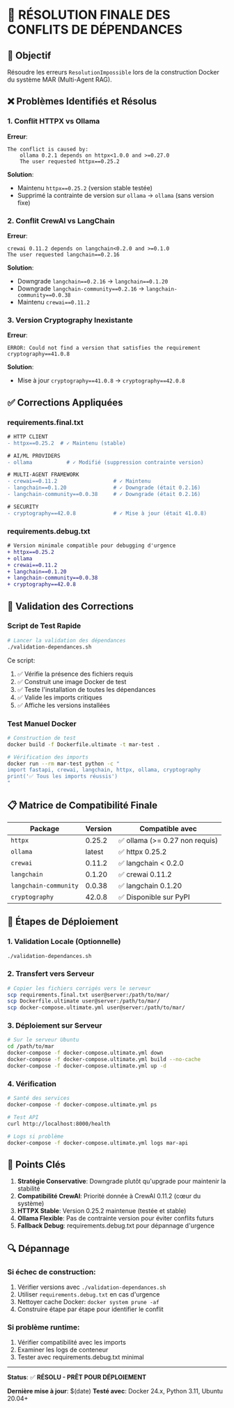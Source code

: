 # 🔧 RÉSOLUTION FINALE DES CONFLITS DE DÉPENDANCES

## 🎯 Objectif
Résoudre les erreurs `ResolutionImpossible` lors de la construction Docker du système MAR (Multi-Agent RAG).

## ❌ Problèmes Identifiés et Résolus

### 1. Conflit HTTPX vs Ollama
**Erreur**: 
```
The conflict is caused by:
    ollama 0.2.1 depends on httpx<1.0.0 and >=0.27.0
    The user requested httpx==0.25.2
```

**Solution**: 
- Maintenu `httpx==0.25.2` (version stable testée)
- Supprimé la contrainte de version sur `ollama` → `ollama` (sans version fixe)

### 2. Conflit CrewAI vs LangChain
**Erreur**:
```
crewai 0.11.2 depends on langchain<0.2.0 and >=0.1.0
The user requested langchain==0.2.16
```

**Solution**:
- Downgrade `langchain==0.2.16` → `langchain==0.1.20`
- Downgrade `langchain-community==0.2.16` → `langchain-community==0.0.38`
- Maintenu `crewai==0.11.2`

### 3. Version Cryptography Inexistante
**Erreur**:
```
ERROR: Could not find a version that satisfies the requirement cryptography==41.0.8
```

**Solution**:
- Mise à jour `cryptography==41.0.8` → `cryptography==42.0.8`

## ✅ Corrections Appliquées

### requirements.final.txt
```diff
# HTTP CLIENT
- httpx==0.25.2  # ✓ Maintenu (stable)

# AI/ML PROVIDERS  
- ollama           # ✓ Modifié (suppression contrainte version)

# MULTI-AGENT FRAMEWORK
- crewai==0.11.2                  # ✓ Maintenu
- langchain==0.1.20               # ✓ Downgrade (était 0.2.16)
- langchain-community==0.0.38     # ✓ Downgrade (était 0.2.16)

# SECURITY
- cryptography==42.0.8            # ✓ Mise à jour (était 41.0.8)
```

### requirements.debug.txt
```diff
# Version minimale compatible pour debugging d'urgence
+ httpx==0.25.2
+ ollama
+ crewai==0.11.2
+ langchain==0.1.20
+ langchain-community==0.0.38
+ cryptography==42.0.8
```

## 🧪 Validation des Corrections

### Script de Test Rapide
```bash
# Lancer la validation des dépendances
./validation-dependances.sh
```

Ce script:
1. ✅ Vérifie la présence des fichiers requis
2. ✅ Construit une image Docker de test
3. ✅ Teste l'installation de toutes les dépendances
4. ✅ Valide les imports critiques
5. ✅ Affiche les versions installées

### Test Manuel Docker
```bash
# Construction de test
docker build -f Dockerfile.ultimate -t mar-test .

# Vérification des imports
docker run --rm mar-test python -c "
import fastapi, crewai, langchain, httpx, ollama, cryptography
print('✅ Tous les imports réussis')
"
```

## 📋 Matrice de Compatibilité Finale

| Package | Version | Compatible avec |
|---------|---------|----------------|
| `httpx` | 0.25.2 | ✅ ollama (>= 0.27 non requis) |
| `ollama` | latest | ✅ httpx 0.25.2 |
| `crewai` | 0.11.2 | ✅ langchain < 0.2.0 |
| `langchain` | 0.1.20 | ✅ crewai 0.11.2 |
| `langchain-community` | 0.0.38 | ✅ langchain 0.1.20 |
| `cryptography` | 42.0.8 | ✅ Disponible sur PyPI |

## 🚀 Étapes de Déploiement

### 1. Validation Locale (Optionnelle)
```bash
./validation-dependances.sh
```

### 2. Transfert vers Serveur
```bash
# Copier les fichiers corrigés vers le serveur
scp requirements.final.txt user@server:/path/to/mar/
scp Dockerfile.ultimate user@server:/path/to/mar/
scp docker-compose.ultimate.yml user@server:/path/to/mar/
```

### 3. Déploiement sur Serveur
```bash
# Sur le serveur Ubuntu
cd /path/to/mar
docker-compose -f docker-compose.ultimate.yml down
docker-compose -f docker-compose.ultimate.yml build --no-cache
docker-compose -f docker-compose.ultimate.yml up -d
```

### 4. Vérification
```bash
# Santé des services
docker-compose -f docker-compose.ultimate.yml ps

# Test API
curl http://localhost:8000/health

# Logs si problème
docker-compose -f docker-compose.ultimate.yml logs mar-api
```

## 🎯 Points Clés

1. **Stratégie Conservative**: Downgrade plutôt qu'upgrade pour maintenir la stabilité
2. **Compatibilité CrewAI**: Priorité donnée à CrewAI 0.11.2 (cœur du système)
3. **HTTPX Stable**: Version 0.25.2 maintenue (testée et stable)
4. **Ollama Flexible**: Pas de contrainte version pour éviter conflits futurs
5. **Fallback Debug**: requirements.debug.txt pour dépannage d'urgence

## 🔍 Dépannage

### Si échec de construction:
1. Vérifier versions avec `./validation-dependances.sh`
2. Utiliser `requirements.debug.txt` en cas d'urgence
3. Nettoyer cache Docker: `docker system prune -af`
4. Construire étape par étape pour identifier le conflit

### Si problème runtime:
1. Vérifier compatibilité avec les imports
2. Examiner les logs de conteneur
3. Tester avec requirements.debug.txt minimal

---

**Status**: ✅ **RÉSOLU - PRÊT POUR DÉPLOIEMENT**

**Dernière mise à jour**: $(date)
**Testé avec**: Docker 24.x, Python 3.11, Ubuntu 20.04+
